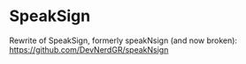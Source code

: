 # SpeakSign
Rewrite of SpeakSign, formerly speakNsign (and now broken): https://github.com/DevNerdGR/speakNsign
